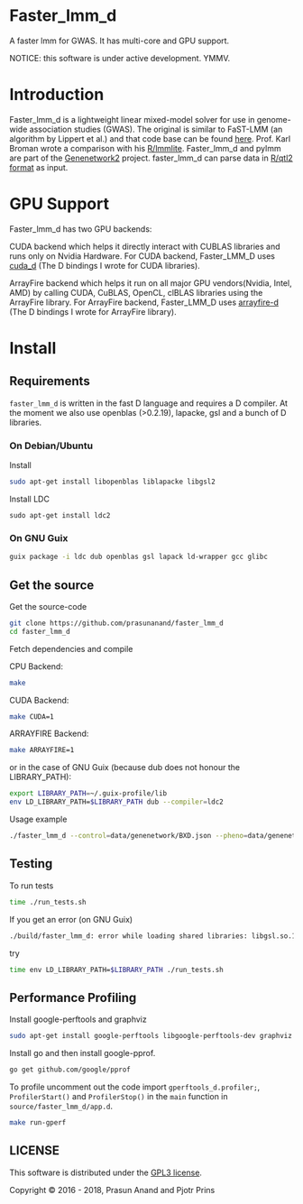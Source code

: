 # Faster_lmm_d

A faster lmm for GWAS. It has multi-core and GPU support.

NOTICE: this software is under active development. YMMV.

# Introduction

Faster_lmm_d is a lightweight linear mixed-model solver for use in
genome-wide association studies (GWAS). The original is similar to
FaST-LMM (an algorithm by Lippert et al.) and that code base can be
found [here](https://github.com/nickFurlotte/pylmm). Prof. Karl Broman
wrote a comparison with his
[R/lmmlite](http://kbroman.org/lmmlite/assets/lmmlite.html). Faster_lmm_d
and pylmm are part of the
[Genenetwork2](https://github.com/genenetwork) project. faster_lmm_d
can parse data in
[R/qtl2 format](http://kbroman.org/qtl2/assets/vignettes/input_files.html)
as input.

# GPU Support

Faster_lmm_d has two GPU backends:

CUDA backend which helps it directly interact with CUBLAS libraries and runs
only on Nvidia Hardware. For CUDA backend, Faster_LMM_D uses [cuda_d](https://github.com/prasunanand/cuda_d)
(The D bindings I wrote for CUDA libraries).

ArrayFire backend which helps it run on all major GPU vendors(Nvidia, Intel, AMD)
by calling CUDA, CuBLAS, OpenCL, clBLAS libraries using the ArrayFire library.
For ArrayFire backend, Faster_LMM_D uses [arrayfire-d](https://github.com/arrayfire/arrayfire-d)
(The D bindings I wrote for ArrayFire library).

# Install

## Requirements

`faster_lmm_d` is written in the fast D language and requires a D
compiler. At the moment we also use openblas (>0.2.19), lapacke, gsl
and a bunch of D libraries.

### On Debian/Ubuntu

Install

```sh
sudo apt-get install libopenblas liblapacke libgsl2
```

Install LDC

```
sudo apt-get install ldc2
```

### On GNU Guix

```sh
guix package -i ldc dub openblas gsl lapack ld-wrapper gcc glibc
```

## Get the source

Get the source-code

```sh
git clone https://github.com/prasunanand/faster_lmm_d
cd faster_lmm_d
```

Fetch dependencies and compile

CPU Backend:
```sh
make
```
CUDA Backend:
```sh
make CUDA=1
```
ARRAYFIRE Backend:
```sh
make ARRAYFIRE=1
```

or in the case of GNU Guix (because dub does not honour the
LIBRARY_PATH):

```sh
export LIBRARY_PATH=~/.guix-profile/lib
env LD_LIBRARY_PATH=$LIBRARY_PATH dub --compiler=ldc2
```

Usage example

```sh
./faster_lmm_d --control=data/genenetwork/BXD.json --pheno=data/genenetwork/104617_at.json --geno=data/genenetwork/BXD.csv --cmd=rqtl
```

## Testing

To run tests

```sh
time ./run_tests.sh
```

If you get an error (on GNU Guix)

```sh
./build/faster_lmm_d: error while loading shared libraries: libgsl.so.19: cannot open shared object file: No such file or directory
```

try

```sh
time env LD_LIBRARY_PATH=$LIBRARY_PATH ./run_tests.sh
```

## Performance Profiling

Install google-perftools and graphviz

```sh
sudo apt-get install google-perftools libgoogle-perftools-dev graphviz
```

Install go and then install google-pprof.

```sh
go get github.com/google/pprof
```

To profile uncomment out the code import `gperftools_d.profiler;`, `ProfilerStart()` and `ProfilerStop()` in
the `main` function in `source/faster_lmm_d/app.d`.

```sh
make run-gperf
```

## LICENSE

This software is distributed under the [GPL3 license](https://www.gnu.org/copyleft/gpl.html).

Copyright © 2016 - 2018, Prasun Anand and Pjotr Prins
